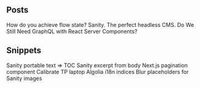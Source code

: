 ## Posts
How do you achieve flow state?
Sanity. The perfect headless CMS.
Do We Still Need GraphQL with React Server Components?







## Snippets
Sanity portable text => TOC
Sanity excerpt from body
Next.js pagination component
Calibrate TP laptop
Algolia i18n indices
Blur placeholders for Sanity images
